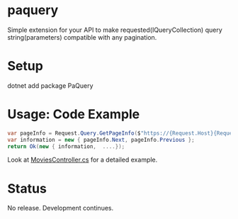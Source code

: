 # paquery
Simple extension for your API to make requested(IQueryCollection) query string(parameters) compatible with any pagination.

# Setup
dotnet add package PaQuery

# Usage: Code Example 
```csharp
var pageInfo = Request.Query.GetPageInfo($"https://{Request.Host}{Request.Path}", totalPageCount, page);
var information = new { pageInfo.Next, pageInfo.Previous };
return Ok(new { information,  ....});
```
Look at [MoviesController.cs](https://github.com/halilkocaoz/paquery/blob/main/Example.WebAPI/Controllers/MoviesController.cs) for a detailed example.
# Status
No release. Development continues.
